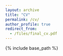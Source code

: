 ```yaml
---
layout: archive
title: "CV"
permalink: /cv/
author_profile: true
redirect_from:
  - /files/final_cv.pdf
---
```


{% include base_path %}
